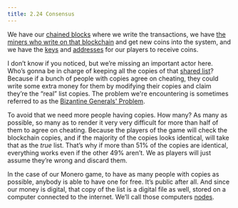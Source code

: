 ```yaml
---
title: 2.24 Consensus
---
```

We have our [chained blocks](2.11_blockchain.md) where we write the transactions, we have [the miners who write on that blockchain](2.09_miners.md) and get new coins into the system, and we have the [keys](2.15_keys.md) and [addresses](2.21_addresses.md) for our players to receive coins.

I don’t know if you noticed, but we’re missing an important actor here. Who’s gonna be in charge of keeping all the copies of that [shared list](2.10_money_ledger.md)? Because if a bunch of people with copies agree on cheating, they could write some extra money for them by modifying their copies and claim they’re the “real” list copies. The problem we're encountering is sometimes referred to as the [Bizantine Generals' Problem](https://en.wikipedia.org/wiki/Byzantine_fault).

To avoid that we need more people having copies. How many? As many as possible, so many as to render it very very difficult for more than half of them to agree on cheating. Because the players of the game will check the blockchain copies, and if the majority of the copies looks identical, will take that as the *true* list. That’s why if more than 51% of the copies are identical, everything works even if the other 49% aren’t. We as players will just assume they’re wrong and discard them.

In the case of our Monero game, to have as many people with copies as possible, anybody is able to have one for free. It’s public after all. And since our money is digital, that copy of the list is a digital file as well, stored on a computer connected to the internet. We’ll call those computers [nodes](2.25_nodes.md).

